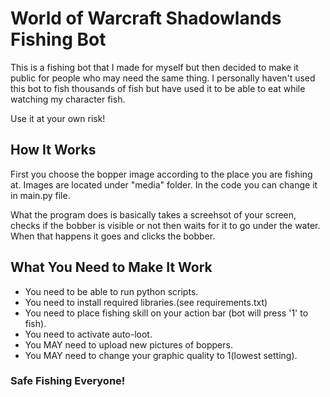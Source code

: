 # World of Warcraft Shadowlands Fishing Bot

This is a fishing bot that I made for myself but then decided to make it public for people who may need the same thing. I personally haven't used this bot to fish thousands of fish but have used it to be able to eat while watching my character fish. 

Use it at your own risk!

## How It Works

First you choose the bopper image according to the place you are fishing at. Images are located under "media" folder. In the code you can change it in main.py file.

What the program does is basically takes a screehsot of your screen, checks if the bobber is visible or not then waits for it to go under the water. When that happens it goes and clicks the bobber.

## What You Need to Make It Work

- You need to be able to run python scripts.
- You need to install required libraries.(see requirements.txt)
- You need to place fishing skill on your action bar (bot will press '1' to fish).
- You need to activate auto-loot.
- You MAY need to upload new pictures of boppers.
- You MAY need to change your graphic quality to 1(lowest setting).

### Safe Fishing Everyone!
